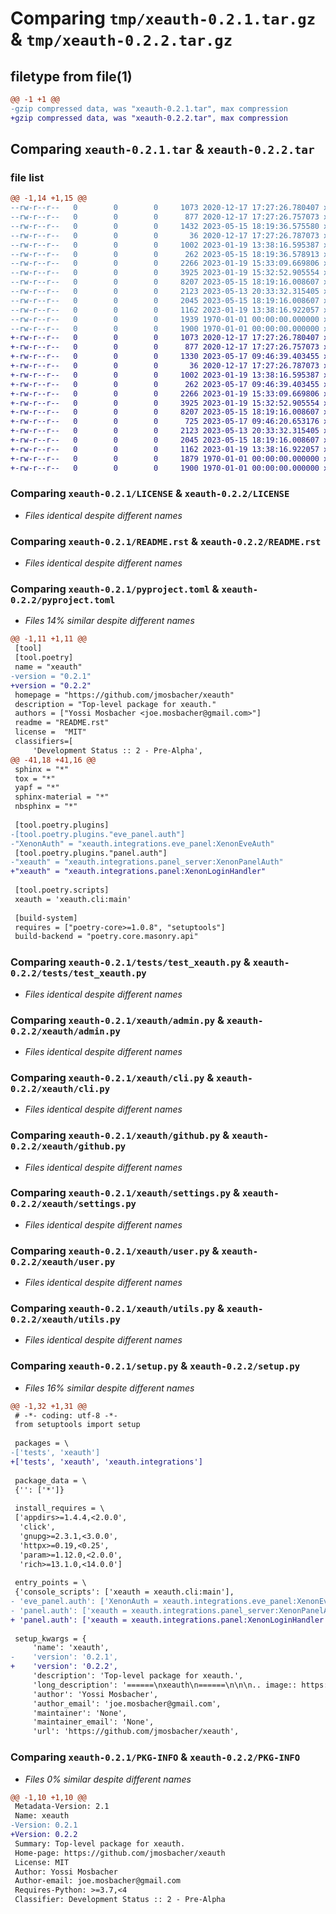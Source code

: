 # Comparing `tmp/xeauth-0.2.1.tar.gz` & `tmp/xeauth-0.2.2.tar.gz`

## filetype from file(1)

```diff
@@ -1 +1 @@
-gzip compressed data, was "xeauth-0.2.1.tar", max compression
+gzip compressed data, was "xeauth-0.2.2.tar", max compression
```

## Comparing `xeauth-0.2.1.tar` & `xeauth-0.2.2.tar`

### file list

```diff
@@ -1,14 +1,15 @@
--rw-r--r--   0        0        0     1073 2020-12-17 17:27:26.780407 xeauth-0.2.1/LICENSE
--rw-r--r--   0        0        0      877 2020-12-17 17:27:26.757073 xeauth-0.2.1/README.rst
--rw-r--r--   0        0        0     1432 2023-05-15 18:19:36.575580 xeauth-0.2.1/pyproject.toml
--rw-r--r--   0        0        0       36 2020-12-17 17:27:26.787073 xeauth-0.2.1/tests/__init__.py
--rw-r--r--   0        0        0     1002 2023-01-19 13:38:16.595387 xeauth-0.2.1/tests/test_xeauth.py
--rw-r--r--   0        0        0      262 2023-05-15 18:19:36.578913 xeauth-0.2.1/xeauth/__init__.py
--rw-r--r--   0        0        0     2266 2023-01-19 15:33:09.669806 xeauth-0.2.1/xeauth/admin.py
--rw-r--r--   0        0        0     3925 2023-01-19 15:32:52.905554 xeauth-0.2.1/xeauth/cli.py
--rw-r--r--   0        0        0     8207 2023-05-15 18:19:16.008607 xeauth-0.2.1/xeauth/github.py
--rw-r--r--   0        0        0     2123 2023-05-13 20:33:32.315405 xeauth-0.2.1/xeauth/settings.py
--rw-r--r--   0        0        0     2045 2023-05-15 18:19:16.008607 xeauth-0.2.1/xeauth/user.py
--rw-r--r--   0        0        0     1162 2023-01-19 13:38:16.922057 xeauth-0.2.1/xeauth/utils.py
--rw-r--r--   0        0        0     1939 1970-01-01 00:00:00.000000 xeauth-0.2.1/setup.py
--rw-r--r--   0        0        0     1900 1970-01-01 00:00:00.000000 xeauth-0.2.1/PKG-INFO
+-rw-r--r--   0        0        0     1073 2020-12-17 17:27:26.780407 xeauth-0.2.2/LICENSE
+-rw-r--r--   0        0        0      877 2020-12-17 17:27:26.757073 xeauth-0.2.2/README.rst
+-rw-r--r--   0        0        0     1330 2023-05-17 09:46:39.403455 xeauth-0.2.2/pyproject.toml
+-rw-r--r--   0        0        0       36 2020-12-17 17:27:26.787073 xeauth-0.2.2/tests/__init__.py
+-rw-r--r--   0        0        0     1002 2023-01-19 13:38:16.595387 xeauth-0.2.2/tests/test_xeauth.py
+-rw-r--r--   0        0        0      262 2023-05-17 09:46:39.403455 xeauth-0.2.2/xeauth/__init__.py
+-rw-r--r--   0        0        0     2266 2023-01-19 15:33:09.669806 xeauth-0.2.2/xeauth/admin.py
+-rw-r--r--   0        0        0     3925 2023-01-19 15:32:52.905554 xeauth-0.2.2/xeauth/cli.py
+-rw-r--r--   0        0        0     8207 2023-05-15 18:19:16.008607 xeauth-0.2.2/xeauth/github.py
+-rw-r--r--   0        0        0      725 2023-05-17 09:46:20.653176 xeauth-0.2.2/xeauth/integrations/panel.py
+-rw-r--r--   0        0        0     2123 2023-05-13 20:33:32.315405 xeauth-0.2.2/xeauth/settings.py
+-rw-r--r--   0        0        0     2045 2023-05-15 18:19:16.008607 xeauth-0.2.2/xeauth/user.py
+-rw-r--r--   0        0        0     1162 2023-01-19 13:38:16.922057 xeauth-0.2.2/xeauth/utils.py
+-rw-r--r--   0        0        0     1879 1970-01-01 00:00:00.000000 xeauth-0.2.2/setup.py
+-rw-r--r--   0        0        0     1900 1970-01-01 00:00:00.000000 xeauth-0.2.2/PKG-INFO
```

### Comparing `xeauth-0.2.1/LICENSE` & `xeauth-0.2.2/LICENSE`

 * *Files identical despite different names*

### Comparing `xeauth-0.2.1/README.rst` & `xeauth-0.2.2/README.rst`

 * *Files identical despite different names*

### Comparing `xeauth-0.2.1/pyproject.toml` & `xeauth-0.2.2/pyproject.toml`

 * *Files 14% similar despite different names*

```diff
@@ -1,11 +1,11 @@
 [tool]
 [tool.poetry]
 name = "xeauth"
-version = "0.2.1"
+version = "0.2.2"
 homepage = "https://github.com/jmosbacher/xeauth"
 description = "Top-level package for xeauth."
 authors = ["Yossi Mosbacher <joe.mosbacher@gmail.com>"]
 readme = "README.rst"
 license =  "MIT"
 classifiers=[
     'Development Status :: 2 - Pre-Alpha',
@@ -41,18 +41,16 @@
 sphinx = "*"
 tox = "*"
 yapf = "*"
 sphinx-material = "*"
 nbsphinx = "*"
 
 [tool.poetry.plugins] 
-[tool.poetry.plugins."eve_panel.auth"]
-"XenonAuth" = "xeauth.integrations.eve_panel:XenonEveAuth"
 [tool.poetry.plugins."panel.auth"]
-"xeauth" = "xeauth.integrations.panel_server:XenonPanelAuth"
+"xeauth" = "xeauth.integrations.panel:XenonLoginHandler"
 
 [tool.poetry.scripts]
 xeauth = 'xeauth.cli:main'
 
 [build-system]
 requires = ["poetry-core>=1.0.8", "setuptools"]
 build-backend = "poetry.core.masonry.api"
```

### Comparing `xeauth-0.2.1/tests/test_xeauth.py` & `xeauth-0.2.2/tests/test_xeauth.py`

 * *Files identical despite different names*

### Comparing `xeauth-0.2.1/xeauth/admin.py` & `xeauth-0.2.2/xeauth/admin.py`

 * *Files identical despite different names*

### Comparing `xeauth-0.2.1/xeauth/cli.py` & `xeauth-0.2.2/xeauth/cli.py`

 * *Files identical despite different names*

### Comparing `xeauth-0.2.1/xeauth/github.py` & `xeauth-0.2.2/xeauth/github.py`

 * *Files identical despite different names*

### Comparing `xeauth-0.2.1/xeauth/settings.py` & `xeauth-0.2.2/xeauth/settings.py`

 * *Files identical despite different names*

### Comparing `xeauth-0.2.1/xeauth/user.py` & `xeauth-0.2.2/xeauth/user.py`

 * *Files identical despite different names*

### Comparing `xeauth-0.2.1/xeauth/utils.py` & `xeauth-0.2.2/xeauth/utils.py`

 * *Files identical despite different names*

### Comparing `xeauth-0.2.1/setup.py` & `xeauth-0.2.2/setup.py`

 * *Files 16% similar despite different names*

```diff
@@ -1,32 +1,31 @@
 # -*- coding: utf-8 -*-
 from setuptools import setup
 
 packages = \
-['tests', 'xeauth']
+['tests', 'xeauth', 'xeauth.integrations']
 
 package_data = \
 {'': ['*']}
 
 install_requires = \
 ['appdirs>=1.4.4,<2.0.0',
  'click',
  'gnupg>=2.3.1,<3.0.0',
  'httpx>=0.19,<0.25',
  'param>=1.12.0,<2.0.0',
  'rich>=13.1.0,<14.0.0']
 
 entry_points = \
 {'console_scripts': ['xeauth = xeauth.cli:main'],
- 'eve_panel.auth': ['XenonAuth = xeauth.integrations.eve_panel:XenonEveAuth'],
- 'panel.auth': ['xeauth = xeauth.integrations.panel_server:XenonPanelAuth']}
+ 'panel.auth': ['xeauth = xeauth.integrations.panel:XenonLoginHandler']}
 
 setup_kwargs = {
     'name': 'xeauth',
-    'version': '0.2.1',
+    'version': '0.2.2',
     'description': 'Top-level package for xeauth.',
     'long_description': '======\nxeauth\n======\n\n\n.. image:: https://img.shields.io/pypi/v/xeauth.svg\n        :target: https://pypi.python.org/pypi/xeauth\n\n.. image:: https://img.shields.io/travis/jmosbacher/xeauth.svg\n        :target: https://travis-ci.com/jmosbacher/xeauth\n\n.. image:: https://readthedocs.org/projects/xeauth/badge/?version=latest\n        :target: https://xeauth.readthedocs.io/en/latest/?badge=latest\n        :alt: Documentation Status\n\n\n\n\nAuthentication client for the Xenon edark matter experiment.\n\n\n* Free software: MIT\n* Documentation: https://xeauth.readthedocs.io.\n\n\nFeatures\n--------\n\n* TODO\n\nCredits\n-------\n\nThis package was created with Cookiecutter_ and the `briggySmalls/cookiecutter-pypackage`_ project template.\n\n.. _Cookiecutter: https://github.com/audreyr/cookiecutter\n.. _`briggySmalls/cookiecutter-pypackage`: https://github.com/briggySmalls/cookiecutter-pypackage\n',
     'author': 'Yossi Mosbacher',
     'author_email': 'joe.mosbacher@gmail.com',
     'maintainer': 'None',
     'maintainer_email': 'None',
     'url': 'https://github.com/jmosbacher/xeauth',
```

### Comparing `xeauth-0.2.1/PKG-INFO` & `xeauth-0.2.2/PKG-INFO`

 * *Files 0% similar despite different names*

```diff
@@ -1,10 +1,10 @@
 Metadata-Version: 2.1
 Name: xeauth
-Version: 0.2.1
+Version: 0.2.2
 Summary: Top-level package for xeauth.
 Home-page: https://github.com/jmosbacher/xeauth
 License: MIT
 Author: Yossi Mosbacher
 Author-email: joe.mosbacher@gmail.com
 Requires-Python: >=3.7,<4
 Classifier: Development Status :: 2 - Pre-Alpha
```

